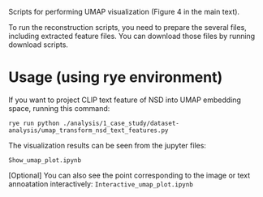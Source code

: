 Scripts for performing UMAP visualization (Figure 4 in the main text).

To run the reconstruction scripts, you need to prepare the several files, including extracted feature files. You can download those files by running download scripts.

# Usage (using rye environment)
If you want to project CLIP text feature of NSD into UMAP embedding space, running this command:

```rye run python ./analysis/1_case_study/dataset-analysis/umap_transform_nsd_text_features.py``` 

The visualization results can be seen from the jupyter files:

```Show_umap_plot.ipynb```

[Optional]
You can also see the point corresponding to the image or text annoatation interactively:
```Interactive_umap_plot.ipynb```